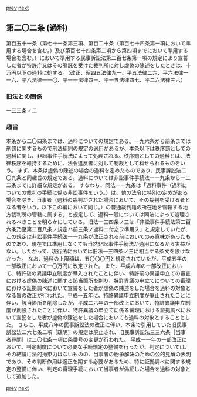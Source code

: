 [prev](/specific/markdowns/特許法/296_Mp-Ch_11-At_201.md)
[next](/specific/markdowns/特許法/298_Mp-Ch_11-At_203.md)
## 第二〇二条 (過料)
第百五十一条（第七十一条第三項、第百二十条（第百七十四条第一項において準用する場合を含む。）及び第百七十四条第二項から第四項までにおいて準用する場合を含む。）において準用する民事訴訟法第二百七条第一項の規定により宣誓した者が特許庁又はその嘱託を受けた裁判所に対し虚偽の陳述をしたときは、十万円以下の過料に処する。（改正、昭四五法律九一、平五法律二六、平六法律一一六、平八法律一一〇、平一一法律四一、平一五法律四七、平二六法律三六）

### 旧法との関係
一三三条ノ二

### 趣旨
本条から二〇四条までは、過料についての規定である。一九六条から前条までは刑罰に関するもので刑法総則の規定の適用があるが、本条以下は秩序罰としての過料に関し、非訟事件手続法によって処理される。秩序罰としての過料とは、法律秩序を維持するために、法令違反者に対して制裁として科せられるものをいう。
まず、本条は虚偽の陳述の場合の過料を定めたものであり、民事訴訟法二〇九条と同趣旨の規定である。過料については非訟事件手続法一一九条から一二二条までに詳細な規定がある。
すなわち、同法一一九条は「過料事件（過料についての裁判の手続に係る非訟事件をいう。）は、他の法令に特別の定めがある場合を除き、当事者（過料の裁判がされた場合において、その裁判を受ける者となる者をいう。以下この編において同じ。）の普通裁判籍の所在地を管轄する地方裁判所の管轄に属する」と規定して、過料一般については同法によって処理されるべきことを明らかにしている。旧法一三四条ノ三は「非訟事件手続法第二百六条乃至第二百八条ノ規定ハ前三条ノ過料ニ付之ヲ準用ス」と規定していたが、この規定は非訟事件手続法一一九条が改正される前においてのみ意味があったものであり、現在では準用しなくても当然非訟事件手続法が適用になるから実益がない。したがって、現行法においては旧法一三四条ノ三に相当する条文を設けなかった。
なお、過料の上限額は、五〇〇〇円と規定されていたが、平成五年の一部改正において一〇万円に改定された。
また、平成六年の一部改正において、特許後の異議申立制度が導入されたことに伴い、特許前の異議申立ての審査における虚偽の陳述に関する該当箇所を削り、特許異議の申立てについての審理における証拠調べにおいて宣誓をした者が虚偽の陳述をした場合を過料の対象となる旨の改正が行われた。平成一五年に、特許異議申立制度が廃止されたことに伴い、該当箇所を削除したが、平成二六年の一部改正において、特許異議申立制度が創設されたことに伴い、特許異議の申立てに係る審理における証拠調べにおいて宣誓をした者が虚偽の陳述をした場合においても過料の対象とすることとした。
さらに、平成八年の民事訴訟法の改正に伴い、本条で引用していた旧民事訴訟法二六七条二項［疎明］の規定は廃止され、旧民事訴訟法三三六条［当事者尋問］は二〇七条一項に条番号の変更が行われた。
平成一一年の一部改正において、判定制度について必要な手続規定の整備を行ったが、判定については、その結論に法的拘束力はないものの、当事者の紛争解決のための公的見解の表明であり、その判断作用は適正を期する必要があるため、特に証拠調べに関する規定の整備に伴い、判定の審理手続において当事者が偽証した場合を過料の対象として追加した。

[prev](/specific/markdowns/特許法/296_Mp-Ch_11-At_201.md)
[next](/specific/markdowns/特許法/298_Mp-Ch_11-At_203.md)
